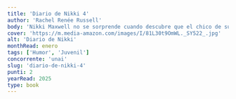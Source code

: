 ```yaml
---
title: 'Diario de Nikki 4'
author: 'Rachel Renée Russell'
body: 'Nikki Maxwell no se sorprende cuando descubre que el chico de sus sueños, Brandon, trabaja como voluntario en un refugio para animales del vecindario. Él es un chico tan dulce, que por supuesto, ¡no duda en ayudar a esos perritos adorables!'
cover: 'https://m.media-amazon.com/images/I/81L30t9OmWL._SY522_.jpg'
alt: 'Diario de Nikki'
monthRead: enero
tags: ['Humor', 'Juvenil']
concorrente: 'unai'
slug: 'diario-de-nikki-4'
punti: 2
yearRead: 2025
type: book
---
```

